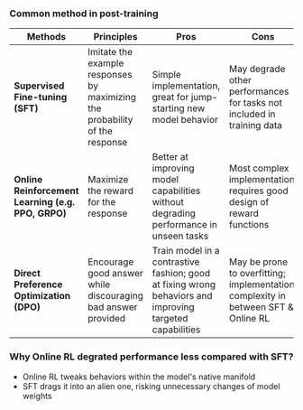 ### Common method in post-training

| **Methods**                        | **Principles**                                                      | **Pros**                                                                 | **Cons**                                                                 |
|------------------------------------|---------------------------------------------------------------------|------------------------------------------------------------------------|------------------------------------------------------------------------|
| **Supervised Fine-tuning (SFT)**   | Imitate the example responses by maximizing the probability of the response | Simple implementation, great for jump-starting new model behavior      | May degrade other performances for tasks not included in training data |
| **Online Reinforcement Learning (e.g. PPO, GRPO)** | Maximize the reward for the response                                  | Better at improving model capabilities without degrading performance in unseen tasks | Most complex implementation; requires good design of reward functions |
| **Direct Preference Optimization (DPO)** | Encourage good answer while discouraging bad answer provided        | Train model in a contrastive fashion; good at fixing wrong behaviors and improving targeted capabilities | May be prone to overfitting; implementation complexity in between SFT & Online RL |

### Why Online RL degrated performance less compared with SFT?

- Online RL tweaks behaviors within the model's native manifold
- SFT drags it into an alien one, risking unnecessary changes of model weights
